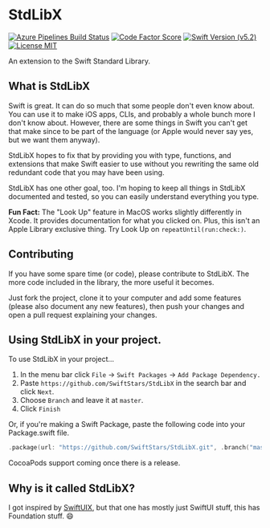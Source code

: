 # StdLibX
[![Azure Pipelines Build Status](https://img.shields.io/azure-devops/build/SwiftStars/cf764067-e0bf-47cf-ba14-ac21bb8771d8/2?logo=Azure%20Pipelines&logoColor=informational&style=flat-square&labelColor=363C43)](https://dev.azure.com/SwiftStars/StdLibX/_build?definitionId=2) [![Code Factor Score](https://img.shields.io/codefactor/grade/github/SwiftStars/StdLibX?logo=codefactor&style=flat-square&labelColor=363C43)](https://www.codefactor.io/repository/github/swiftstars/stdlibx) [![Swift Version (v5.2)](https://img.shields.io/badge/Swift-v5.2-orange?style=flat-square&logo=swift&labelColor=363C43)](https://github.com/apple/swift) [![License MIT](https://img.shields.io/github/license/SwiftStars/StdLibX?color=blue&logo=GitHub&style=flat-square&labelColor=363C43)](LICENSE)

An extension to the Swift Standard Library.

## What is StdLibX
Swift is great. It can do so much that some people don't even know about. You can use it to make iOS apps, CLIs, and probably a whole bunch more I don't know about. However, there are some things in Swift you can't get that make since to be part of the language (or Apple would never say yes, but we want them anyway).

StdLibX hopes to fix that by providing you with type, functions, and extensions that make Swift easier to use without you rewriting the same old redundant code that you may have been using.

StdLibX has one other goal, too. I'm hoping to keep all things in StdLibX documented and tested, so you can easily understand everything you type.

**Fun Fact:** The "Look Up" feature in MacOS works slightly differently in Xcode. It provides documentation for what you clicked on. Plus, this isn't an Apple Library exclusive thing. Try Look Up on `repeatUntil(run:check:)`.

## Contributing
If you have some spare time (or code), please contribute to StdLibX. The more code included in the library, the more useful it becomes.

 Just fork the project, clone it to your computer and add some features (please also document any new features), then push your changes and open a pull request explaining your changes.

## Using StdLibX in your project.
To use StdLibX in your project...
1. In the menu bar click `File` -> `Swift Packages` -> `Add Package Dependency.`
2. Paste `https://github.com/SwiftStars/StdLibX` in the search bar and click `Next`.
3. Choose `Branch` and leave it at `master`.
4. Click `Finish`

Or, if you're making a Swift Package, paste the following code into your Package.swift file.
```Swift
.package(url: "https://github.com/SwiftStars/StdLibX.git", .branch("master"))
```
CocoaPods support coming once there is a release.

## Why is it called StdLibX?
I got inspired by [SwiftUIX](https://github.com/SwiftUIX/SwiftUIX), but that one has mostly just SwiftUI stuff, this has Foundation stuff. :smile:
